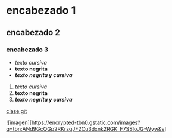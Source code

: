 # encabezado 1
## encabezado 2
### encabezado 3

- *texto cursiva*
- **texto negrita**
- ***texto negrita y cursiva***

1. *texto cursiva*
2. **texto negrita**
3. ***texto negrita y cursiva***

[clase git](https://drive.google.com/file/d/1XSGULmyOyH20Lqq3WYZwXUnoH3j6cL63/view)

![imagen][https://encrypted-tbn0.gstatic.com/images?q=tbn:ANd9GcQGp2RKrzqJF2Cu3dxnk2RGK_F7SSloJG-Wyw&s]
